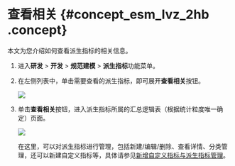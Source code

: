 # 查看相关 {#concept_esm_lvz_2hb .concept}

本文为您介绍如何查看派生指标的相关信息。

1.  进入**研发** \> **开发** \> **规范建模** \> **派生指标**功能菜单。
2.  在左侧列表中，单击需要查看的派生指标，即可展开**查看相关**按钮。

    ![](http://static-aliyun-doc.oss-cn-hangzhou.aliyuncs.com/assets/img/149424/155599248841486_zh-CN.png)

3.  单击**查看相关**按钮，进入派生指标所属的汇总逻辑表（根据统计粒度唯一确定）页面。

    ![](http://static-aliyun-doc.oss-cn-hangzhou.aliyuncs.com/assets/img/149424/155599248841487_zh-CN.png)

    在这里，可以对派生指标进行管理，包括新建/编辑/删除、查看详情、分类管理，还可以新建自定义指标等，具体请参见[新增自定义指标与派生指标管理](cn.zh-CN/用户指南/数据建模研发/逻辑表-汇总逻辑表/新增自定义指标与派生指标管理.md#)。


